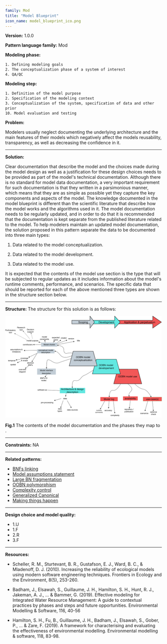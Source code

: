 ```yaml
---
family: Mod
title: "Model Blueprint"
icon_name: model_blueprint_ico.png
---
```


**Version:** 1.0.0

**Pattern language family:** Mod

**Modeling phase:**

    1. Defining modeling goals
    2. The conceptualization phase of a system of interest
    4. QA/QC

**Modeling step:**

    1. Definition of the model purpose
    2. Specification of the modeling context
    3. Conceptualization of the system, specification of data and other prior
    10. Model evaluation and testing

**Problem:**

Modelers usually neglect documenting the underlying architecture and the main features of their models which negatively affect the models reusability, transparency, as well as decreasing the confidence in it.
***

**Solution:**

Clear documentation that describe the model and the choices made during the model design as well as a justification for these design choices needs to be provided as part of the model's technical documentation. Although there is no standard for model data documentation, a very important requirement for such documentation is that they written in a parsimonious manner, which means that they are as simple as possible yet they capture the key components and aspects of the model. The knowledge documented in the model blueprint is different than the scientific literature that describe how the model works and the algorithms used in it. The model documentation needs to be regularly updated, and in order to do that it is recommended that the documentation is kept separate from the published literature related to the model. To help modelers maintain an updated model documentation, the solution proposed in this pattern separate the data to be documented into three main types:

1. Data related to the model conceptualization.

2. Data related to the model development.

3. Data related to the model use.

It is expected that the contents of the model use section is the type that will be subjected to regular updates as it includes information about the model's runtime comments, performance, and scenarios. The specific data that should be reported for each of the above mentioned three types are shown in the structure section below.
***

**Structure:**
The structure for this solution is as follows:

<p align= "center">
<a href="./images/Model_blueprint.png" onclick="window.open(this.href); return false;">
  <img src="./images/Model_blueprint.png" alt="Model Blueprint diagram" class="pat_large_img">
</a>
</p>
<b>Fig.1</b> The contents of the model documentation and the phases they map to .

***

**Constraints:**
NA

***

**Related patterns:**

- <span><a href="{{- site.baseurl -}}{%- link _patterns/bnfs_linking.md -%}">BNFs linking</a></span>
- <span><a href="{{- site.baseurl -}}{%- link _patterns/model_assumption_statement.md -%}">Model assumptions statement</a></span>
- <span><a href="{{- site.baseurl -}}{%- link _patterns/large_bn_fragmentation.md -%}">Large BN fragmentation</a></span>
- <span><a href="{{- site.baseurl -}}{%- link _patterns/oobn_polymorphism.md -%}">OOBN polymorphism</a></span>
- <span><a href="{{- site.baseurl -}}{%- link _patterns/complexity_control.md -%}">Complexity control</a></span>
- <span><a href="{{- site.baseurl -}}{%- link _patterns/generalized_canonical.md -%}">Generalized Canonical</a></span>
- <span><a href="{{- site.baseurl -}}{%- link _patterns/making_things_happen.md -%}">Making things happen</a></span>

***

**Design choice and model quality:**

- 1.U
- 1.F
- 2.R
- 3.F

***

**Resources:**

- Scheller, R. M., Sturtevant, B. R., Gustafson, E. J., Ward, B. C., & Mladenoff, D. J. (2010). Increasing the reliability of ecological models using modern software engineering techniques. Frontiers in Ecology and the Environment, 8(5), 253-260.

- Badham, J., Elsawah, S., Guillaume, J. H., Hamilton, S. H., Hunt, R. J., Jakeman, A. J., ... & Bammer, G. (2019). Effective modeling for Integrated Water Resource Management: A guide to contextual practices by phases and steps and future opportunities. Environmental Modelling & Software, 116, 40-56

- Hamilton, S. H., Fu, B., Guillaume, J. H., Badham, J., Elsawah, S., Gober, P., ... & Zare, F. (2019). A framework for characterising and evaluating the effectiveness of environmental modelling. Environmental modelling & software, 118, 83-98.
